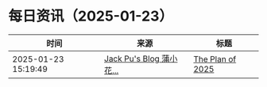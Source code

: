 ﻿# 每日资讯（2025-01-23）

|时间|来源|标题|
|---|---|---|
|2025-01-23 15:19:49|[Jack Pu's Blog 蒲小花...](https://www.jackpu.com/rss/)|[The Plan of 2025](https://www.jackpu.com/the-plan-of-2025/)|
